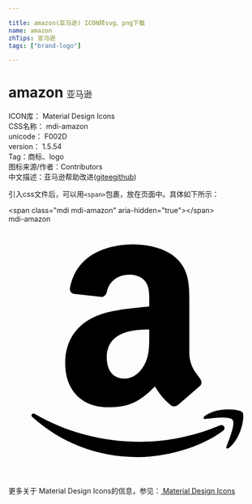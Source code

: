 ```yaml
---

title: amazon(亚马逊) ICON转svg、png下载
name: amazon
zhTips: 亚马逊
tags: ["brand-logo"]

---
```


# amazon  <small style="font-size: 60%;font-weight: 100">亚马逊</small>


<div class="detail-page">
<p>
<span>
ICON库：
<span class="badge-secondary badge">Material Design Icons</span> 
</span>
<br/>
<span>
CSS名称：
<span class="badge-secondary badge">mdi-amazon</span> 
</span>
<br/>
<span>
unicode：
<span class="badge-secondary badge">F002D</span> 
<copy-btn content='F002D' btn-title=""></copy-btn>
<copy-btn :content='String.fromCodePoint(parseInt("F002D", 16))' btn-title="复制U"></copy-btn>
</span>
<br/>
<span>
version：
<span class="badge-secondary badge">1.5.54</span> 
</span><br/><span>Tag：<span class="badge-light badge"><router-link to="/tags/brand-logo.html">商标、logo</router-link></span></span>
<br/>
<span>图标来源/作者：<span class="badge-light badge">Contributors</span></span> 
<br/>
<span class="zh-detail">中文描述：<span class="badge-primary badge">亚马逊</span><span class="help-link"><span>帮助改进</span>(<a href="https://gitee.com/liuwave/icon-helper/edit/master/json/material/amazon.json" target="_blank" rel="noopener noreferrer">gitee</a><a href="https://github.com/liuwave/icon-helper/edit/master/json/material/amazon.json" target="_blank" rel="noopener noreferrer">github</a></span>)</span><br/>
</p>
</div>
<div class="alert alert-dark">
  <i class="mdi mdi-amazon mdi-48px"></i>
  <i class="mdi mdi-amazon mdi-36px"></i>
  <i class="mdi mdi-amazon mdi-24px"></i>
  <i class="mdi mdi-amazon mdi-18px"></i>
</div>
<div>
  <p>引入css文件后，可以用<code>&lt;span&gt;</code>包裹，放在页面中。具体如下所示：    
  </p>
  <div class="alert alert-primary" style="font-size: 14px">
    &lt;span class="mdi mdi-amazon" aria-hidden="true"&gt;&lt;/span&gt;
    <copy-btn content='<span class="mdi mdi-amazon" aria-hidden="true"></span>'></copy-btn>
  </div>
  <div class="alert alert-secondary">
    <i class="mdi mdi-amazon"
    style="font-size: 24px"
    aria-hidden="true"></i> mdi-amazon
    <copy-btn content="mdi-amazon" btn-title="复制图标名称"></copy-btn>
  </div>
</div>
<div id="svg" class="svg-wrap">
<svg xmlns="http://www.w3.org/2000/svg" viewBox="0 0 24 24"><path d="M15.93,17.09C15.75,17.25 15.5,17.26 15.3,17.15C14.41,16.41 14.25,16.07 13.76,15.36C12.29,16.86 11.25,17.31 9.34,17.31C7.09,17.31 5.33,15.92 5.33,13.14C5.33,10.96 6.5,9.5 8.19,8.76C9.65,8.12 11.68,8 13.23,7.83V7.5C13.23,6.84 13.28,6.09 12.9,5.54C12.58,5.05 11.95,4.84 11.4,4.84C10.38,4.84 9.47,5.37 9.25,6.45C9.2,6.69 9,6.93 8.78,6.94L6.18,6.66C5.96,6.61 5.72,6.44 5.78,6.1C6.38,2.95 9.23,2 11.78,2C13.08,2 14.78,2.35 15.81,3.33C17.11,4.55 17,6.18 17,7.95V12.12C17,13.37 17.5,13.93 18,14.6C18.17,14.85 18.21,15.14 18,15.31L15.94,17.09H15.93M13.23,10.56V10C11.29,10 9.24,10.39 9.24,12.67C9.24,13.83 9.85,14.62 10.87,14.62C11.63,14.62 12.3,14.15 12.73,13.4C13.25,12.47 13.23,11.6 13.23,10.56M20.16,19.54C18,21.14 14.82,22 12.1,22C8.29,22 4.85,20.59 2.25,18.24C2.05,18.06 2.23,17.81 2.5,17.95C5.28,19.58 8.75,20.56 12.33,20.56C14.74,20.56 17.4,20.06 19.84,19.03C20.21,18.87 20.5,19.27 20.16,19.54M21.07,18.5C20.79,18.14 19.22,18.33 18.5,18.42C18.31,18.44 18.28,18.26 18.47,18.12C19.71,17.24 21.76,17.5 22,17.79C22.24,18.09 21.93,20.14 20.76,21.11C20.58,21.27 20.41,21.18 20.5,21C20.76,20.33 21.35,18.86 21.07,18.5Z" /></svg>
</div>
<detail full-name='mdi-amazon'></detail>
    
<div><p>更多关于 Material Design Icons的信息，参见：<a target="_blank" href="https://iconhelper.cn/material.html"> Material Design Icons</a>
</p></div>
